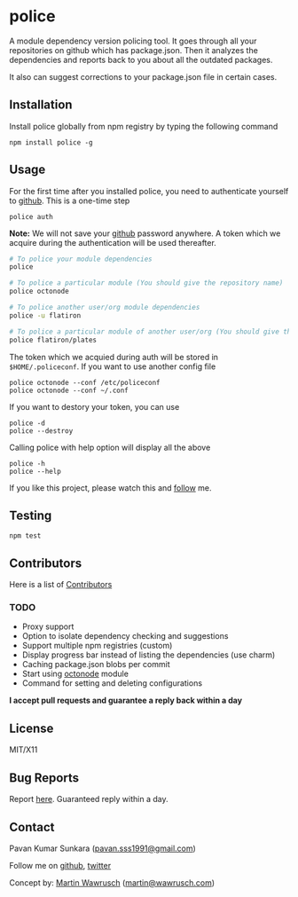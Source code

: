 # police
A module dependency version policing tool. It goes through all your repositories on github which has package.json.
Then it analyzes the dependencies and reports back to you about all the outdated packages.

It also can suggest corrections to your package.json file in certain cases.

## Installation
Install police globally from npm registry by typing the following command

```
npm install police -g
```

## Usage
For the first time after you installed police, you need to authenticate yourself to [github](github.com).
This is a one-time step

```
police auth
```

**Note:** We will not save your [github](github.com) password anywhere. A token which we acquire during
the authentication will be used thereafter.

```sh
# To police your module dependencies
police

# To police a particular module (You should give the repository name)
police octonode

# To police another user/org module dependencies
police -u flatiron

# To police a particular module of another user/org (You should give the repository name)
police flatiron/plates
```

The token which we acquied during auth will be stored in `$HOME/.policeconf`. If you want to use another config file

```
police octonode --conf /etc/policeconf
police octonode --conf ~/.conf
```

If you want to destory your token, you can use

```
police -d
police --destroy
```

Calling police with help option will display all the above

```
police -h
police --help
```

If you like this project, please watch this and [follow](https://github.com/users/follow?target=pkumar) me.

## Testing
```
npm test
```

## Contributors
Here is a list of [Contributors](github.com/pkumar/npm-police/contributors)

### TODO
- Proxy support
- Option to isolate dependency checking and suggestions
- Support multiple npm registries (custom)
- Display progress bar instead of listing the dependencies (use charm)
- Caching package.json blobs per commit
- Start using [octonode](github.com/pkumar/octonode) module
- Command for setting and deleting configurations

__I accept pull requests and guarantee a reply back within a day__

## License
MIT/X11

## Bug Reports
Report [here](github.com/pkumar/npm-police/issues). Guaranteed reply within a day.

## Contact
Pavan Kumar Sunkara (pavan.sss1991@gmail.com)

Follow me on [github](github.com/pkumar), [twitter](twitter.com/pksunkara)

Concept by: [Martin Wawrusch](github.com/mwawrusch) (martin@wawrusch.com)
